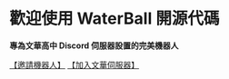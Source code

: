 # 歡迎使用 WaterBall 開源代碼

**專為文華高中 Discord 伺服器設置的完美機器人**



[【邀請機器人】](https://discord.com/api/oauth2/authorize?client_id=956203889676410980&permissions=8&scope=bot) [【加入文華伺服器】](https://discord.gg/whsh)
